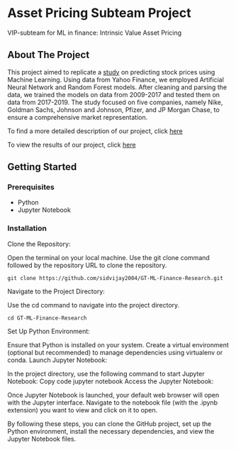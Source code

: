 # Asset Pricing Subteam Project
VIP-subteam for ML in finance: Intrinsic Value Asset Pricing


<!-- ABOUT THE PROJECT -->
## About The Project

This project aimed to replicate a [study](https://www.sciencedirect.com/science/article/pii/S1877050920307924) on predicting stock prices using Machine Learning. Using data from Yahoo Finance, we employed Artificial Neural Network and Random Forest models. After cleaning and parsing the data, we trained the models on data from 2009-2017 and tested them on data from 2017-2019. The study focused on five companies, namely Nike, Goldman Sachs, Johnson and Johnson, Pfizer, and JP Morgan Chase, to ensure a comprehensive market representation. 

To find a more detailed description of our project, click [here](https://docs.google.com/document/d/1faEtGPIJK5dmLVuyUGowQTcgihml4QGZ7bTLR7SVADU/edit
)

To view the results of our project, click [here](https://docs.google.com/presentation/d/1_reASHIoGcEI0O-oOCECpgPsAvH7c2AUT-sy7lMXmTc/edit?usp=sharing
)



<!-- GETTING STARTED -->
## Getting Started


### Prerequisites
* Python
* Jupyter Notebook

### Installation

Clone the Repository:

Open the terminal on your local machine.
Use the git clone command followed by the repository URL to clone the repository. 
```
git clone https://github.com/sidvijay2004/GT-ML-Finance-Research.git
```
Navigate to the Project Directory:

Use the cd command to navigate into the project directory. 
```
cd GT-ML-Finance-Research
```
Set Up Python Environment:

Ensure that Python is installed on your system.
Create a virtual environment (optional but recommended) to manage dependencies using virtualenv or conda.
Launch Jupyter Notebook:

In the project directory, use the following command to start Jupyter Notebook:
Copy code
jupyter notebook
Access the Jupyter Notebook:

Once Jupyter Notebook is launched, your default web browser will open with the Jupyter interface.
Navigate to the notebook file (with the .ipynb extension) you want to view and click on it to open.

By following these steps, you can clone the GitHub project, set up the Python environment, install the necessary dependencies, and view the Jupyter Notebook files. 
